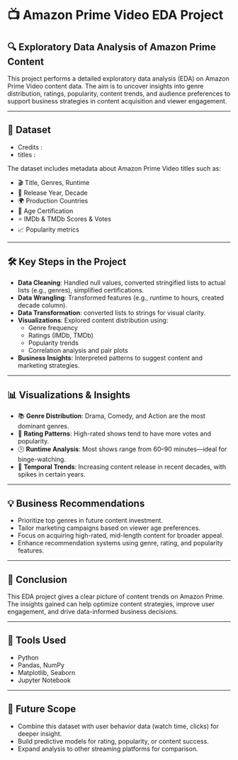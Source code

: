 # 📺 Amazon Prime Video EDA Project

## 🔍 Exploratory Data Analysis of Amazon Prime Content

This project performs a detailed exploratory data analysis (EDA) on Amazon Prime Video content data. The aim is to uncover insights into genre distribution, ratings, popularity, content trends, and audience preferences to support business strategies in content acquisition and viewer engagement.

---

## 📁 Dataset
- Credits :
- titles :


The dataset includes metadata about Amazon Prime Video titles such as:

- 🎬 Title, Genres, Runtime
- 📅 Release Year, Decade
- 🌍 Production Countries
- 🔞 Age Certification
- ⭐ IMDb & TMDb Scores & Votes
- 📈 Popularity metrics

---

## 🛠️ Key Steps in the Project

- **Data Cleaning**: Handled null values, converted stringified lists to actual lists (e.g., genres), simplified certifications.
- **Data Wrangling**: Transformed features (e.g., runtime to hours, created decade column).
- **Data Transformation**: converted lists to strings for visual clarity.
- **Visualizations**: Explored content distribution using:
  - Genre frequency
  - Ratings (IMDb, TMDb)
  - Popularity trends
  - Correlation analysis and pair plots
- **Business Insights**: Interpreted patterns to suggest content and marketing strategies.

---

## 📊 Visualizations & Insights

- 📚 **Genre Distribution**: Drama, Comedy, and Action are the most dominant genres.
- 🎯 **Rating Patterns**: High-rated shows tend to have more votes and popularity.
- 🕒 **Runtime Analysis**: Most shows range from 60–90 minutes—ideal for binge-watching.
- 📅 **Temporal Trends**: Increasing content release in recent decades, with spikes in certain years.

---

## 💡 Business Recommendations

- Prioritize top genres in future content investment.
- Tailor marketing campaigns based on viewer age preferences.
- Focus on acquiring high-rated, mid-length content for broader appeal.
- Enhance recommendation systems using genre, rating, and popularity features.

---

## 📘 Conclusion

This EDA project gives a clear picture of content trends on Amazon Prime. The insights gained can help optimize content strategies, improve user engagement, and drive data-informed business decisions.

---

## 📎 Tools Used

- Python
- Pandas, NumPy
- Matplotlib, Seaborn
- Jupyter Notebook

---

## 🧠 Future Scope

- Combine this dataset with user behavior data (watch time, clicks) for deeper insight.
- Build predictive models for rating, popularity, or content success.
- Expand analysis to other streaming platforms for comparison.




